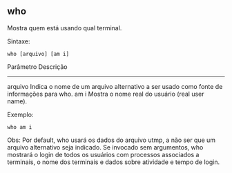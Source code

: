 ## who

Mostra quem está usando qual terminal.

Sintaxe: 

	who [arquivo] [am i]

Parâmetro Descrição
--------- ---------
arquivo   Indica o nome de um arquivo alternativo a ser
          usado como fonte de informações para who.
am i      Mostra o nome real do usuário (real user name).

Exemplo:

	who am i

Obs: Por default, who usará os dados do arquivo utmp, a não ser
que um arquivo alternativo seja indicado. Se invocado sem
argumentos, who mostrará o login de todos os usuários com
processos associados a terminais, o nome dos terminais e
dados sobre atividade e tempo de login.

